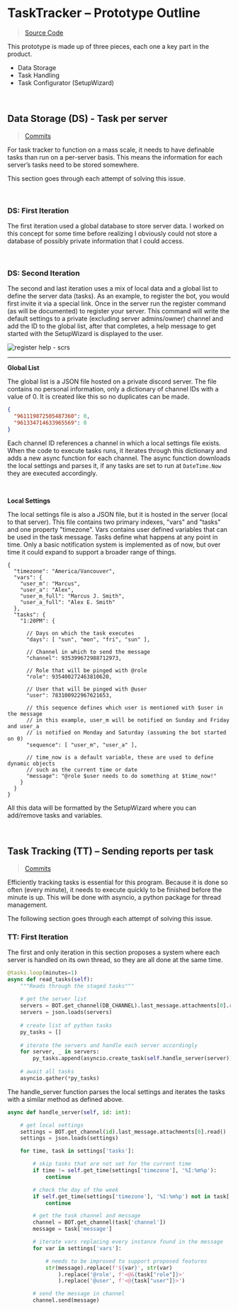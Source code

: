 # TaskTracker – Prototype Outline
> [Source Code](https://github.com/ArchLeaders/ComputerStudies-TaskTracker)

This prototype is made up of three pieces, each one a key part in the product.
- Data Storage
- Task Handling
-	Task Configurator (SetupWizard)

<br>

## Data Storage (DS) - Task per server
> [Commits](https://github.com/ArchLeaders/ComputerStudies-TaskTracker/commit/503666f9f23b7d3519bb647075f7a3c95276a597)

For task tracker to function on a mass scale, it needs to have definable tasks
than run on a per-server basis.
This means the information for each server’s tasks need to be stored somewhere.

This section goes through each attempt of solving this issue.

<br>

### DS: First Iteration

The first iteration used a global database to store server data.
I worked on this concept for some time before realizing I obviously
could not store a database of possibly private information that I could access.

<br>

### DS: Second Iteration

The second and last iteration uses a mix of local data and a global list to define the server data (tasks).
As an example, to register the bot, you would first invite it via a special link. Once in the server run
the register command (as will be documented) to register your server.
This command will write the default settings to a private (excluding server admins/owner) channel and
add the ID to the global list, after that completes, a help message to get started with the SetupWizard is displayed to the user.

![register help - scrs](https://user-images.githubusercontent.com/80713508/162562397-5645d2a6-6704-49c0-8234-0ad6fe7ceb8f.png)

---

**Global List**

The global list is a JSON file hosted on a private discord server.
The file contains no personal information, only a dictionary of channel IDs with a value of 0.
It is created like this so no duplicates can be made.

```json
{
  "961119872505487360": 0,
  "961334714633965569": 0
}
```

Each channel ID references a channel in which a local settings file exists.<br>
When the code to execute tasks runs, it iterates through this dictionary and adds a new async function for each channel.
The async function downloads the local settings and parses it,
if any tasks are set to run at `DateTime.Now` they are executed accordingly.

<br>

**Local Settings**

The local settings file is also a JSON file, but it is hosted in the server (local to that server).
This file contains two primary indexes, "vars" and "tasks" and one property "timezone".
Vars contains user defined variables that can be used in the task message.
Tasks define what happens at any point in time. Only a basic notification system is
implemented as of now, but over time it could expand to support a broader range of things.

```jsonc
{
  "timezone": "America/Vancouver",
  "vars": {
    "user_m": "Marcus",
    "user_a": "Alex",
    "user_m_full": "Marcus J. Smith",
    "user_a_full": "Alex E. Smith"
  },
  "tasks": {
    "1:20PM": {
      
      // Days on which the task executes
      "days": [ "sun", "mon", "fri", "sun" ],
      
      // Channel in which to send the message
      "channel": 935399672988712973,
      
      // Role that will be pinged with @role
      "role": 935400272463810620,
      
      // User that will be pinged with @user
      "user": 783100922967621653,
      
      // this sequence defines which user is mentioned with $user in the message
      // in this example, user_m will be notified on Sunday and Friday and user_a
      // is notified on Monday and Saturday (assuming the bot started on 0)
      "sequence": [ "user_m", "user_a" ],
      
      // time_now is a default variable, these are used to define dynamic objects
      // such as the current time or date
      "message": "@role $user needs to do something at $time_now!"
    }
  }
}
```

All this data will be formatted by the SetupWizard where you can add/remove tasks and variables.

<br>

## Task Tracking (TT) – Sending reports per task
> [Commits](https://github.com/ArchLeaders/ComputerStudies-TaskTracker/commit/17b74d4ffece761a7d9ba06aeb191c93b60472bd)

Efficiently tracking tasks is essential for this program.
Because it is done so often (every minute), it needs to execute quickly to be finished before the minute is up.
This will be done with asyncio, a python package for thread management.

The following section goes through each attempt of solving this issue.

### TT: First Iteration

The first and only iteration in this section proposes a system where each server
is handled on its own thread, so they are all done at the same time.

```py
@tasks.loop(minutes=1)
async def read_tasks(self):
    """Reads through the staged tasks"""
    
    # get the server list
    servers = BOT.get_channel(DB_CHANNEL).last_message.attachments[0].read()
    servers = json.loads(servers)
    
    # create list of python tasks
    py_tasks = []
    
    # iterate the servers and handle each server accordingly
    for server, _ in servers:
        py_tasks.append(asyncio.create_task(self.handle_server(server)))
        
    # await all tasks
    asyncio.gather(*py_tasks)
```

The handle_server function parses the local settings and iterates the tasks with a similar method as defined above.

```py
async def handle_server(self, id: int):

    # get local settings
    settings = BOT.get_channel(id).last_message.attachments[0].read()
    settings = json.loads(settings)

    for time, task in settings['tasks']:

        # skip tasks that are not set for the current time
        if time != self.get_time(settings['timezone'], '%I:%m%p'):
            continue

        # check the day of the week
        if self.get_time(settings['timezone'], '%I:%m%p') not in task['days']:
            continue

        # get the task channel and message
        channel = BOT.get_channel(task['channel'])
        message = task['message']

        # iterate vars replacing every instance found in the message
        for var in settings['vars']:

            # needs to be improved to support proposed features
            str(message).replace(f'${var}', str(var)
                ).replace('@role', f'<@&{task["role"]}>'
                ).replace('@user', f'<@{task["user"]}>')

        # send the message in channel
        channel.send(message)
```



















